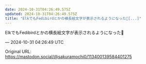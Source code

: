 ```yaml
---
date: 2024-10-31T04:26:49.575Z
updated: 2024-10-31T04:26:49.575Z
title: "ElkでもFedibirdとかの横長絵文字が表示されるようになった🐘[...]"
---
```


<p>ElkでもFedibirdとかの横長絵文字が表示されるようになった🐘</p>

&mdash; 2024-10-31 04:26:49 UTC

Original URL: https://mastodon.social/@sakuramochi0/113400139584401275
